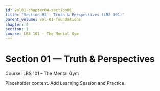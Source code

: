 ```yaml
---
id: vol01-chapter04-section01
title: "Section 01 — Truth & Perspectives (LBS 101)"
parent_volume: vol-01-foundations
chapter: 4
section: 1
course: LBS 101 – The Mental Gym
---
```


# Section 01 — Truth & Perspectives
Course: LBS 101 – The Mental Gym

Placeholder content. Add Learning Session and Practice.

